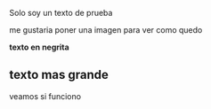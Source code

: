 <p>Solo soy un texto de prueba</p>
<p>me gustaria poner una imagen para ver como quedo</p>
<p><strong>texto en negrita</strong></p>
<h2>texto mas grande</h2>
<p>veamos si funciono</p>
